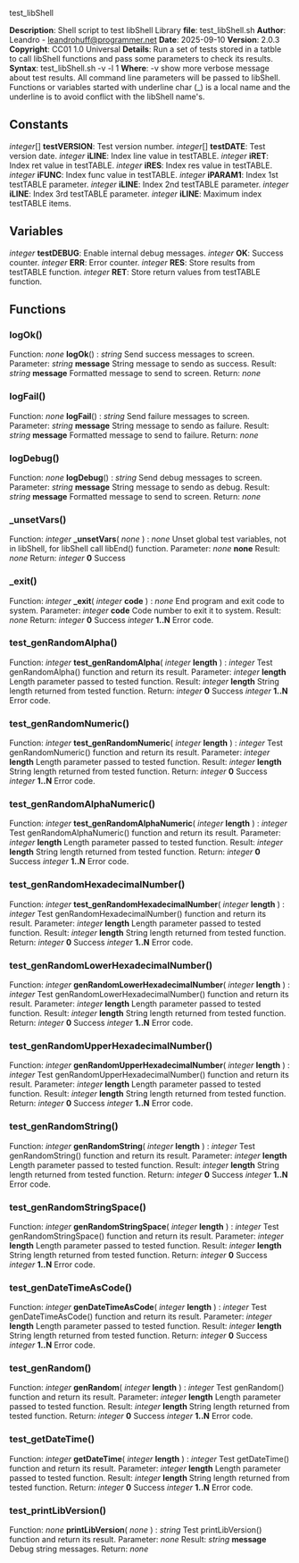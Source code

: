 test_libShell

**Description**: Shell script to test libShell Library
       **file**: test_libShell.sh
     **Author**: Leandro - leandrohuff@programmer.net
       **Date**: 2025-09-10
    **Version**: 2.0.3
  **Copyright**: CC01 1.0 Universal
    **Details**: Run a set of tests stored in a tatble to call libShell functions and pass some parameters to check its results.
     **Syntax**: test_libShell.sh -v -l 1
      **Where**: -v  show more verbose message about test results.
All command line parameters will be passed to libShell.
Functions or variables started with underline char (_) is a
local name and the underline is to avoid conflict with the
libShell name's.

## Constants

*integer*[] **testVERSION**: Test version number.
*integer*[] **testDATE**: Test version date.
*integer* **iLINE**: Index line value in testTABLE.
*integer* **iRET**: Index ret value in testTABLE.
*integer* **iRES**: Index res value in testTABLE.
*integer* **iFUNC**: Index func value in testTABLE.
*integer* **iPARAM1**: Index 1st testTABLE parameter.
*integer* **iLINE**: Index 2nd testTABLE parameter.
*integer* **iLINE**: Index 3rd testTABLE parameter.
*integer* **iLINE**: Maximum index testTABLE items.

## Variables

*integer* **testDEBUG**: Enable internal debug messages.
*integer* **OK**: Success counter.
*integer* **ERR**: Error counter.
*integer* **RES**: Store results from testTABLE function.
*integer* **RET**: Store return values from testTABLE function.

## Functions

### logOk()

Function:
*none* **logOk**() : *string*
Send success messages to screen.
Parameter:
*string* **message**    String message to sendo as success.
Result:
*string* **message**    Formatted message to send to screen.
Return:
*none*

### logFail()

Function:
*none* **logFail**() : *string*
Send failure messages to screen.
Parameter:
*string* **message**    String message to sendo as failure.
Result:
*string* **message**    Formatted message to send to failure.
Return:
*none*

### logDebug()

Function:
*none* **logDebug**() : *string*
Send debug messages to screen.
Parameter:
*string* **message**    String message to sendo as debug.
Result:
*string* **message**    Formatted message to send to screen.
Return:
*none*

### _unsetVars()

Function:
*integer* **_unsetVars**( *none* ) : *none*
Unset global test variables, not in libShell, for libShell call libEnd() function.
Parameter:
*none* **none**
Result:
*none*
Return:
*integer* **0** Success

### _exit()

Function:
*integer* **_exit**( *integer* **code** ) : *none*
End program and exit code to system.
Parameter:
*integer* **code** Code number to exit it to system.
Result:
*none*
Return:
*integer* **0**    Success
*integer* **1..N** Error code.

### test_genRandomAlpha()

Function:
*integer* **test_genRandomAlpha**( *integer* **length** ) : *integer*
Test genRandomAlpha() function and return its result.
Parameter:
*integer* **length** Length parameter passed to tested function.
Result:
*integer* **length** String length returned from tested function.
Return:
*integer* **0**    Success
*integer* **1..N** Error code.

### test_genRandomNumeric()

Function:
*integer* **test_genRandomNumeric**( *integer* **length** ) : *integer*
Test genRandomNumeric() function and return its result.
Parameter:
*integer* **length** Length parameter passed to tested function.
Result:
*integer* **length** String length returned from tested function.
Return:
*integer* **0**    Success
*integer* **1..N** Error code.

### test_genRandomAlphaNumeric()

Function:
*integer* **test_genRandomAlphaNumeric**( *integer* **length** ) : *integer*
Test genRandomAlphaNumeric() function and return its result.
Parameter:
*integer* **length** Length parameter passed to tested function.
Result:
*integer* **length** String length returned from tested function.
Return:
*integer* **0**    Success
*integer* **1..N** Error code.

### test_genRandomHexadecimalNumber()

Function:
*integer* **test_genRandomHexadecimalNumber**( *integer* **length** ) : *integer*
Test genRandomHexadecimalNumber() function and return its result.
Parameter:
*integer* **length** Length parameter passed to tested function.
Result:
*integer* **length** String length returned from tested function.
Return:
*integer* **0**    Success
*integer* **1..N** Error code.

### test_genRandomLowerHexadecimalNumber()

Function:
*integer* **genRandomLowerHexadecimalNumber**( *integer* **length** ) : *integer*
Test genRandomLowerHexadecimalNumber() function and return its result.
Parameter:
*integer* **length** Length parameter passed to tested function.
Result:
*integer* **length** String length returned from tested function.
Return:
*integer* **0**    Success
*integer* **1..N** Error code.

### test_genRandomUpperHexadecimalNumber()

Function:
*integer* **genRandomUpperHexadecimalNumber**( *integer* **length** ) : *integer*
Test genRandomUpperHexadecimalNumber() function and return its result.
Parameter:
*integer* **length** Length parameter passed to tested function.
Result:
*integer* **length** String length returned from tested function.
Return:
*integer* **0**    Success
*integer* **1..N** Error code.

### test_genRandomString()

Function:
*integer* **genRandomString**( *integer* **length** ) : *integer*
Test genRandomString() function and return its result.
Parameter:
*integer* **length** Length parameter passed to tested function.
Result:
*integer* **length** String length returned from tested function.
Return:
*integer* **0**    Success
*integer* **1..N** Error code.

### test_genRandomStringSpace()

Function:
*integer* **genRandomStringSpace**( *integer* **length** ) : *integer*
Test genRandomStringSpace() function and return its result.
Parameter:
*integer* **length** Length parameter passed to tested function.
Result:
*integer* **length** String length returned from tested function.
Return:
*integer* **0**    Success
*integer* **1..N** Error code.

### test_genDateTimeAsCode()

Function:
*integer* **genDateTimeAsCode**( *integer* **length** ) : *integer*
Test genDateTimeAsCode() function and return its result.
Parameter:
*integer* **length** Length parameter passed to tested function.
Result:
*integer* **length** String length returned from tested function.
Return:
*integer* **0**    Success
*integer* **1..N** Error code.

### test_genRandom()

Function:
*integer* **genRandom**( *integer* **length** ) : *integer*
Test genRandom() function and return its result.
Parameter:
*integer* **length** Length parameter passed to tested function.
Result:
*integer* **length** String length returned from tested function.
Return:
*integer* **0**    Success
*integer* **1..N** Error code.

### test_getDateTime()

Function:
*integer* **getDateTime**( *integer* **length** ) : *integer*
Test getDateTime() function and return its result.
Parameter:
*integer* **length** Length parameter passed to tested function.
Result:
*integer* **length** String length returned from tested function.
Return:
*integer* **0**    Success
*integer* **1..N** Error code.

### test_printLibVersion()

Function:
*none* **printLibVersion**( *none* ) : *string*
Test printLibVersion() function and return its result.
Parameter:
*none*
Result:
*string* **message** Debug string messages.
Return:
*none*
